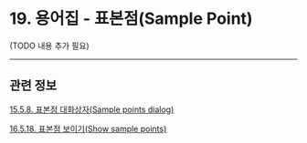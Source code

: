 # 19. 용어집 - 표본점(Sample Point)

(TODO 내용 추가 필요)

***

## 관련 정보

[15.5.8. 표본점 대화상자(Sample points dialog)](./15-05-08-00-sample-points-dialog.md)

[16.5.18. 표본점 보이기(Show sample points)](./16-05-18-show_sample_points.md)